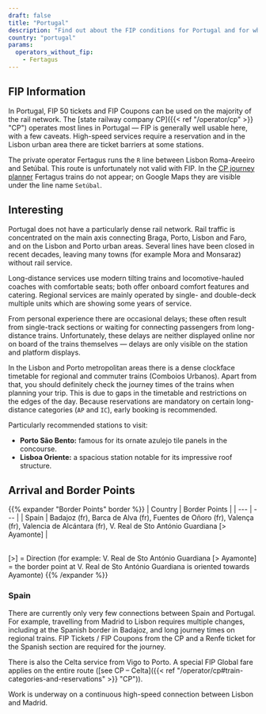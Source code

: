 ```yaml
---
draft: false
title: "Portugal"
description: "Find out about the FIP conditions for Portugal and for which operators you can benefit from discounts."
country: "portugal"
params:
  operators_without_fip:
    - Fertagus
---
```


## FIP Information

In Portugal, FIP 50 tickets and FIP Coupons can be used on the majority of the rail network. The [state railway company CP]({{< ref "/operator/cp" >}} "CP") operates most lines in Portugal — FIP is generally well usable here, with a few caveats. High-speed services require a reservation and in the Lisbon urban area there are ticket barriers at some stations.

The private operator Fertagus runs the `R` line between Lisbon Roma-Areeiro and Setúbal. This route is unfortunately not valid with FIP. In the [CP journey planner](https://www.cp.pt/en) Fertagus trains do not appear; on Google Maps they are visible under the line name `Setúbal`.

## Interesting

Portugal does not have a particularly dense rail network. Rail traffic is concentrated on the main axis connecting Braga, Porto, Lisbon and Faro, and on the Lisbon and Porto urban areas. Several lines have been closed in recent decades, leaving many towns (for example Mora and Monsaraz) without rail service.

Long-distance services use modern tilting trains and locomotive-hauled coaches with comfortable seats; both offer onboard comfort features and catering. Regional services are mainly operated by single- and double-deck multiple units which are showing some years of service.

From personal experience there are occasional delays; these often result from single-track sections or waiting for connecting passengers from long-distance trains. Unfortunately, these delays are neither displayed online nor on board of the trains themselves — delays are only visible on the station and platform displays.

In the Lisbon and Porto metropolitan areas there is a dense clockface timetable for regional and commuter trains (Comboios Urbanos). Apart from that, you should definitely check the journey times of the trains when planning your trip. This is due to gaps in the timetable and restrictions on the edges of the day. Because reservations are mandatory on certain long-distance categories (`AP` and `IC`), early booking is recommended.

Particularly recommended stations to visit:

- **Porto São Bento:** famous for its ornate azulejo tile panels in the concourse.
- **Lisboa Oriente:** a spacious station notable for its impressive roof structure.

## Arrival and Border Points

{{% expander "Border Points" border %}}
| Country | Border Points |
| --- | --- |
| Spain | Badajoz (fr), Barca de Alva (fr), Fuentes de Oñoro (fr), Valença (fr), Valencia de Alcántara (fr), V. Real de Sto António Guardiana [> Ayamonte] |

\
[>] = Direction (for example: V. Real de Sto António Guardiana [> Ayamonte] = the border point at V. Real de Sto António Guardiana is oriented towards Ayamonte)
{{% /expander %}}

### Spain

There are currently only very few connections between Spain and Portugal. For example, travelling from Madrid to Lisbon requires multiple changes, including at the Spanish border in Badajoz, and long journey times on regional trains. FIP Tickets / FIP Coupons from the CP and a Renfe ticket for the Spanish section are required for the journey.

There is also the Celta service from Vigo to Porto. A special FIP Global fare applies on the entire route ([see CP – Celta]({{< ref "/operator/cp#train-categories-and-reservations" >}} "CP")).

Work is underway on a continuous high-speed connection between Lisbon and Madrid.
